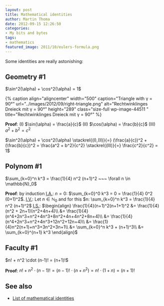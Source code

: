 ```yaml
---
layout: post
title: Mathematical identities
author: Martin Thoma
date: 2012-09-15 12:26:50
categories: 
- My bits and bytes
tags: 
- mathematics
featured_image: 2011/10/eulers-formula.png
---
```

Some identities are really astonishing:
<h2>Geometry #1</h2>
$\sin^2(\alpha) + \cos^2(\alpha) = 1$

{% caption align="aligncenter" width="500" caption="Triangle with γ = 90°" url="../images/2012/09/right-triangle.png" alt="Rechtwinklinges Dreieck mit γ = 90°"  height="289" class="size-full wp-image-44511 " title="Rechtwinklinges Dreieck mit γ = 90°" %}



<strong>Proof</strong>:
(I) $\sin(\alpha) = \frac{a}{c}$
(II) $\cos(\alpha) = \frac{b}{c}$
(III) $a^2 + b^2 = c^2$

$\sin^2(\alpha) + \cos^2(\alpha) \stackrel{(I),(II)}{=} (\frac{a}{c})^2 + (\frac{b}{c})^2 = \frac{a^2 + b^2}{c^2} \stackrel{(III)}{=} \frac{c^2}{c^2} = 1$

<h2>Polynom #1</h2>
$\sum_{k=0}^n k^3 = \frac{1}{4} n^2 (n+1)^2 ~~~ \forall n \in \mathbb{N}_0$

<strong>Proof</strong>: by induction
<u>I.A.</u>: $n=0$:  $\sum_{k=0}^0 k^3 = 0 = \frac{1}{4} 0^2 (0+1)^2$.
<u>I.V.</u>: Let $n \in \mathbb{N}_0$ and for this $n: \sum_{k=0}^n k^3 = \frac{1}{4} n^2 (n+1)^2$
<u>I.S.</u>: 
$\begin{align}
\frac{1}{4}(n+1)^2(n+1+1)^2 &= \frac{1}{4}(n^2 + 2n+1)(n^2+4n+4)\\
&= \frac{1}{4}(n^4+2n^3+n^2+4n^3+8n^2+4n+4n^2+8n+4)\\
&= \frac{1}{4}(n^4+2n^3+n^2+4n^3+12n^2+12n+4)\\
&= \frac{1}{4}n^2(n+1)+n^3+3n^2+3n+1\\
&= \sum_{k=0}^n k^3 + (n+1)^3\\
&= \sum_{k=0}^{n+1} k^3
\end{align}$

<h2>Faculty #1</h2>
$n! + n^2 \cdot (n-1)! = (n+1)!$

<strong>Proof</strong>: $n! + n^2 \cdot (n-1)! = (n-1)! \cdot (n + n^2) = n! \cdot (1 + n) = (n+1)!$
<h2>See also</h2>
<ul>
	<li><a href="http://en.wikipedia.org/wiki/List_of_mathematical_identities">List of mathematical identities</a></li>
</ul>
